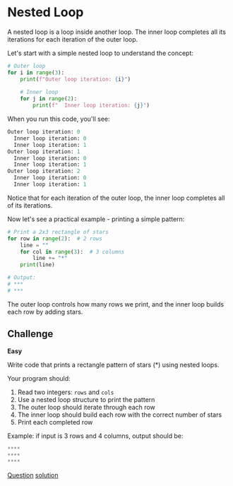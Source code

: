# Nested Loop

A nested loop is a loop inside another loop. The inner loop completes all its iterations for each iteration of the outer loop.

Let's start with a simple nested loop to understand the concept:

```python
# Outer loop
for i in range(3):
    print(f"Outer loop iteration: {i}")
    
    # Inner loop
    for j in range(2):
        print(f"  Inner loop iteration: {j}")
```

When you run this code, you'll see:

```python
Outer loop iteration: 0
  Inner loop iteration: 0
  Inner loop iteration: 1
Outer loop iteration: 1
  Inner loop iteration: 0
  Inner loop iteration: 1
Outer loop iteration: 2
  Inner loop iteration: 0
  Inner loop iteration: 1
```

Notice that for each iteration of the outer loop, the inner loop completes all of its iterations.

Now let's see a practical example - printing a simple pattern:

```python
# Print a 2x3 rectangle of stars
for row in range(2):  # 2 rows
    line = ""
    for col in range(3):  # 3 columns
        line += "*"
    print(line)

# Output:
# ***
# ***
```

The outer loop controls how many rows we print, and the inner loop builds each row by adding stars.

## Challenge

**Easy**

Write code that prints a rectangle pattern of stars (*) using nested loops.

Your program should:

1. Read two integers: `rows` and `cols`
2. Use a nested loop structure to print the pattern
3. The outer loop should iterate through each row
4. The inner loop should build each row with the correct number of stars
5. Print each completed row

Example: if input is 3 rows and 4 columns, output should be:

```python
****
****
****
```

[Question](q.py) [solution](solution.py)
